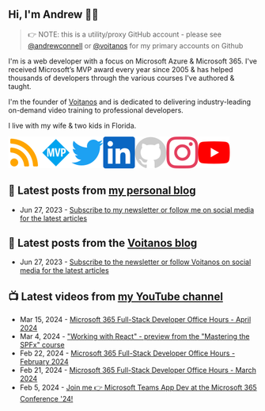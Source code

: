 ## Hi, I'm Andrew 👋🏼

> 👉 NOTE: this is a utility/proxy GitHub account - please see [@andrewconnell](/andrewconnell) or [@voitanos](/voitanos) for my primary accounts on Github

I'm is a web developer with a focus on Microsoft Azure & Microsoft 365. I've received Microsoft’s MVP award every year since 2005 & has helped thousands of developers through the various courses I've authored & taught.

I'm the founder of [Voitanos](https://www.voitanos.io) and is dedicated to delivering industry-leading on-demand video training to professional developers.

I live with my wife & two kids in Florida.

[![](./images/rss.svg)](https://www.andrewconnell.com)[![](./images/mvp.svg)](https://mvp.microsoft.com/en-us/PublicProfile/21083?fullName=Andrew%20Connell)[![](./images/twitter.svg)](https://www.twitter.com/andrewconnell)[![](./images/linkedin.svg)](https://www.linkedin.com/in/andrewconnell)[![](./images/github.svg)](https://www.github.com/andrewconnell)[![](./images/instagram.svg)](https://www.instagram.com/andrewconnell1)[![](./images/youtube.svg)](https://www.youtube.com/voitanosio)

## 📘 Latest posts from [my personal blog](https://www.andrewconnell.com)
<!-- MYBLOG-POST-LIST:START -->
- Jun 27, 2023 - [Subscribe to my newsletter or follow me on social media for the latest articles](https://www.andrewconnell.com/newsletter)<!-- MYBLOG-POST-LIST:END -->

## 📙 Latest posts from the [Voitanos blog](https://www.voitanos.io/blog)
<!-- VOITANOSBLOG-POST-LIST:START -->
- Jun 27, 2023 - [Subscribe to the newsletter or follow Voitanos on social media for the latest articles](https://www.voitanos.io/newsletter)<!-- VOITANOSBLOG-POST-LIST:END -->

## 📺 Latest videos from [my YouTube channel](https://www.youtube.com/voitanosio)
<!-- VOITANOSYOUTUBE-POST-LIST:START -->
- Mar 15, 2024 - [Microsoft 365 Full-Stack Developer Office Hours - April 2024](https://www.youtube.com/watch?v=9b2M1wj3qBM)
- Mar 4, 2024 - [&quot;Working with React&quot; - preview from the &quot;Mastering the SPFx&quot; course](https://www.youtube.com/watch?v=e7DWR93-3BY)
- Feb 22, 2024 - [Microsoft 365 Full-Stack Developer Office Hours - February 2024](https://www.youtube.com/watch?v=bUoh6err1Y8)
- Feb 21, 2024 - [Microsoft 365 Full-Stack Developer Office Hours - March 2024](https://www.youtube.com/watch?v=yLUjpjrbJ7A)
- Feb 5, 2024 - [Join me 👉 Microsoft Teams App Dev at the Microsoft 365 Conference &#39;24!](https://www.youtube.com/watch?v=e15hR5MEhQA)<!-- VOITANOSYOUTUBE-POST-LIST:END -->

